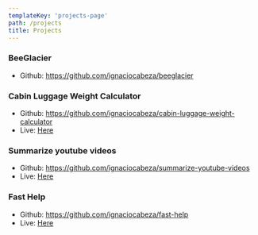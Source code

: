 ```yaml
---
templateKey: 'projects-page'
path: /projects
title: Projects
---
```


### BeeGlacier
- Github: https://github.com/ignaciocabeza/beeglacier

### Cabin Luggage Weight Calculator
- Github: https://github.com/ignaciocabeza/cabin-luggage-weight-calculator
- Live: [Here](https://fervent-hawking-2bf38c.netlify.com)

### Summarize youtube videos
- Github: https://github.com/ignaciocabeza/summarize-youtube-videos
- Live: [Here](https://boring-fermi-3dc62c.netlify.com)

### Fast Help 
- Github: https://github.com/ignaciocabeza/fast-help
- Live: [Here](https://ignaciocabeza.pythonanywhere.com)
